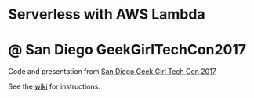 # Serverless with AWS Lambda
# @ San Diego GeekGirlTechCon2017

Code and presentation from [San Diego Geek Girl Tech Con 2017](http://sandiego.geekgirltechcon.com)

See the [wiki](https://github.com/smyleeface/serverless_with_aws_lambda_GeekGirlTechCon/wiki) for instructions. 

